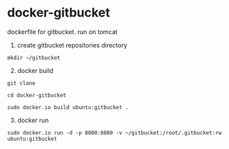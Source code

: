 docker-gitbucket
================

dockerfile for gitbucket. run on tomcat

1. create gitbucket repositories directory

`mkdir ~/gitbucket`

2. docker build

`git clone`

`cd docker-gitbucket`

`sudo docker.io build ubuntu:gitbucket .`

3. docker run 

`sudo docker.io run -d -p 8080:8080 -v ~/gitbucket:/root/.gitbucket:rw ubuntu:gitbucket`
